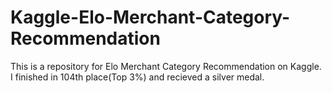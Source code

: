 # Kaggle-Elo-Merchant-Category-Recommendation

This is a repository for Elo Merchant Category Recommendation on Kaggle. 
I finished in 104th place(Top 3%) and recieved a silver medal.
